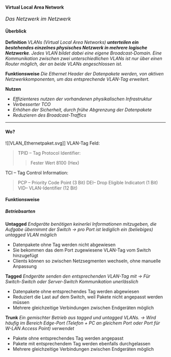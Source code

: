 #### Virtual Local Area Network
<font size=3>*Das Netzwerk im Netzwerk*</font>
#### Überblick
**Definition**
*VLANs (Virtual Local Area Networks) **unterteilen ein bestehendes einzelnes physisches Netzwerk in mehrere logische Netzwerke**. Jedes VLAN bildet dabei eine eigene Broadcast-Domain. Eine Kommunikation zwischen zwei unterschiedlichen VLANs ist nur über einen Router möglich, der an beide VLANs angeschlossen ist.*

**Funktionsweise**
*Die Ethernet Header der Datenpakete werden, von aktiven Netzwerkkomponenten, um das entsprechende
VLAN-Tag erweitert.*

**Nutzen**
* *Effizienteres nutzen der vorhandenen physikalischen Infrastruktur*
* *Verbesserter TCO*
* *Erhöhen der Sicherheit, durch frühe Abgrenzung der Datenpakete*
* *Reduzieren des Broadcast-Traffics*
---
#### Wo?
![[VLAN_Ethernetpaket.svg]]
VLAN-Tag Feld:
>TPID – Tag Protocol Identifier:
>> Fester Wert 8100 (Hex)

TCI – Tag Control Information:
> PCP – Priority Code Point (3 Bit)
> DEI– Drop Eligible Indicatort (1 Bit)
> VID– VLAN-Identifier (12 Bit)

#### Funktionsweise
##### **Betriebsarten**
**Untagged**
*Endgeräte benötigen keinerlei Informationen mitzugeben, die Aufgabe übernimmt der Switch
-> pro Port ist lediglich ein (beliebiges) untagged VLAN möglich*

+ Datenpakete ohne Tag werden nicht abgewiesen
+ Sie bekommen das dem Port zugewiesene VLAN-Tag vom Switch hinzugefügt
+ Clients können so zwischen Netzsegmenten wechseln, ohne manuelle Anpassung

**Tagged**
*Endgeräte senden den entsprechenden VLAN-Tag mit
-> Für Switch-Switch oder Server-Switch Kommunikation unerlässlich*

+ Datenpakete ohne entsprechendes Tag werden abgewiesen
+ Reduziert die Last auf dem Switch, weil Pakete nicht angepasst werden müssen
+ Mehrere gleichzeitige Verbindungen zwischen Endgeräten möglich

**Trunk**
*Ein gemischter Betrieb aus tagged und untagged VLANs.
-> Wird häufig im Bereich Edge-Port (Telefon + PC an gleichem Port oder Port für W-LAN Access Point) verwendet*

+ Pakete ohne entsprechendes Tag werden angepasst
+ Pakete mit entsprechendem Tag werden ebenfalls durchgelassen
+ Mehrere gleichzeitige Verbindungen zwischen Endgeräten möglich